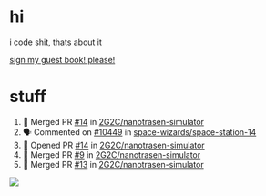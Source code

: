 # hi
i code shit, thats about it

[sign my guest book! please!](https://github.com/Just-a-Unity-Dev/Just-a-Unity-Dev/issues/new?&body=Sign%20my%20guest%20book%20by%20placing%20your%20name%20in%20the%20title,%20how%27d%20you%20get%20to%20this%20page%20and%20why?%20Don%27t%20forget%20you%20have%20an%20entire%20notebook%20in%20your%20hands!)


# stuff
<!--START_SECTION:activity-->
1. 🎉 Merged PR [#14](https://github.com/2G2C/nanotrasen-simulator/pull/14) in [2G2C/nanotrasen-simulator](https://github.com/2G2C/nanotrasen-simulator)
2. 🗣 Commented on [#10449](https://github.com/space-wizards/space-station-14/issues/10449) in [space-wizards/space-station-14](https://github.com/space-wizards/space-station-14)
3. 💪 Opened PR [#14](https://github.com/2G2C/nanotrasen-simulator/pull/14) in [2G2C/nanotrasen-simulator](https://github.com/2G2C/nanotrasen-simulator)
4. 🎉 Merged PR [#9](https://github.com/2G2C/nanotrasen-simulator/pull/9) in [2G2C/nanotrasen-simulator](https://github.com/2G2C/nanotrasen-simulator)
5. 🎉 Merged PR [#13](https://github.com/2G2C/nanotrasen-simulator/pull/13) in [2G2C/nanotrasen-simulator](https://github.com/2G2C/nanotrasen-simulator)
<!--END_SECTION:activity-->

![](https://github-profile-summary-cards.vercel.app/api/cards/profile-details?username=Just-a-Unity-Dev&theme=solarized_dark)
